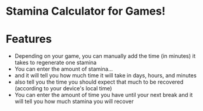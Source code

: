 # Stamina Calculator for Games!

# Features
* Depending on your game, you can manually add the time (in minutes) it takes to regenerate one stamina
* You can enter the amount of stamina...
 * and it will tell you how much time it will take in days, hours, and minutes
 * also tell you the time you should expect that much to be recovered (according to your device's local time)
* You can enter the amount of time you have until your next break and it will tell you how much stamina you will recover

